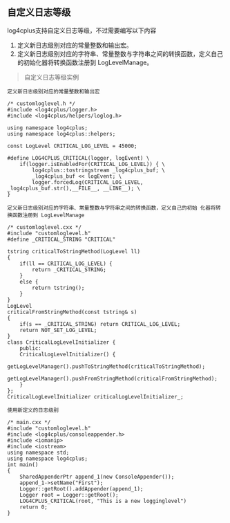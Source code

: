 ## 自定义日志等级
log4cplus支持自定义日志等级，不过需要编写以下内容

1. 定义新日志级别对应的常量整数和输出宏。
2. 定义新日志级别对应的字符串、常量整数与字符串之间的转换函数，定义自己的初始化器将转换函数注册到 LogLevelManage。


> 自定义日志等级实例

`定义新日志级别对应的常量整数和输出宏`

    /* customloglevel.h */
    #include <log4cplus/logger.h>
    #include <log4cplus/helpers/loglog.h>
    
    using namespace log4cplus;
    using namespace log4cplus::helpers;
    
    const LogLevel CRITICAL_LOG_LEVEL = 45000;
    
    #define LOG4CPLUS_CRITICAL(logger, logEvent) \
        if(logger.isEnabledFor(CRITICAL_LOG_LEVEL)) { \
            log4cplus::tostringstream _log4cplus_buf; \
            _log4cplus_buf << logEvent; \
            logger.forcedLog(CRITICAL_LOG_LEVEL, _log4cplus_buf.str(),__FILE__, __LINE__); \
    }

`定义新日志级别对应的字符串、常量整数与字符串之间的转换函数，定义自己的初始
化器将转换函数注册到 LogLevelManage`
 

    /* customloglevel.cxx */
    #include "customloglevel.h"
    #define _CRITICAL_STRING "CRITICAL"
    
    tstring criticalToStringMethod(LogLevel ll)
    {
        if(ll == CRITICAL_LOG_LEVEL) {
            return _CRITICAL_STRING;
        }
        else {
            return tstring();
        } 
    }
    LogLevel
    criticalFromStringMethod(const tstring& s) 
    {
        if(s == _CRITICAL_STRING) return CRITICAL_LOG_LEVEL;
        return NOT_SET_LOG_LEVEL;
    }
    class CriticalLogLevelInitializer {
        public:
        CriticalLogLevelInitializer() {
            getLogLevelManager().pushToStringMethod(criticalToStringMethod);
            getLogLevelManager().pushFromStringMethod(criticalFromStringMethod);
        }
    };
    CriticalLogLevelInitializer criticalLogLevelInitializer_;


`使用新定义的日志级别`

    /* main.cxx */
    #include "customloglevel.h"
    #include <log4cplus/consoleappender.h>
    #include <iomanip>
    #include <iostream>
    using namespace std;
    using namespace log4cplus;
    int main()
    {
        SharedAppenderPtr append_1(new ConsoleAppender());
        append_1->setName("First");
        Logger::getRoot().addAppender(append_1);
        Logger root = Logger::getRoot();
        LOG4CPLUS_CRITICAL(root, "This is a new logginglevel")
        return 0;
    }